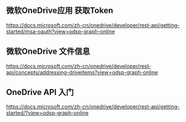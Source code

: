 
## 微软OneDrive应用 获取Token

https://docs.microsoft.com/zh-cn/onedrive/developer/rest-api/getting-started/msa-oauth?view=odsp-graph-online

## 微软OneDrive 文件信息
https://docs.microsoft.com/zh-cn/onedrive/developer/rest-api/concepts/addressing-driveitems?view=odsp-graph-online

## OneDrive API 入门
https://docs.microsoft.com/zh-cn/onedrive/developer/rest-api/getting-started/?view=odsp-graph-online